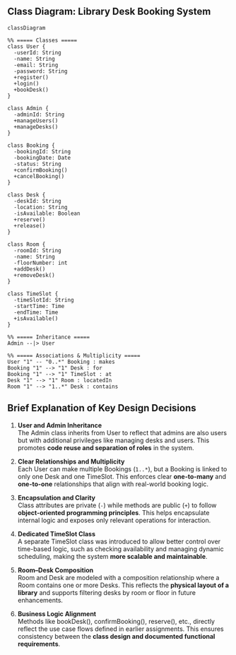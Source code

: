 ##  Class Diagram: Library Desk Booking System

```mermaid
classDiagram

%% ===== Classes =====
class User {
  -userId: String
  -name: String
  -email: String
  -password: String
  +register()
  +login()
  +bookDesk()
}

class Admin {
  -adminId: String
  +manageUsers()
  +manageDesks()
}

class Booking {
  -bookingId: String
  -bookingDate: Date
  -status: String
  +confirmBooking()
  +cancelBooking()
}

class Desk {
  -deskId: String
  -location: String
  -isAvailable: Boolean
  +reserve()
  +release()
}

class Room {
  -roomId: String
  -name: String
  -floorNumber: int
  +addDesk()
  +removeDesk()
}

class TimeSlot {
  -timeSlotId: String
  -startTime: Time
  -endTime: Time
  +isAvailable()
}

%% ===== Inheritance =====
Admin --|> User

%% ===== Associations & Multiplicity =====
User "1" -- "0..*" Booking : makes
Booking "1" --> "1" Desk : for
Booking "1" --> "1" TimeSlot : at
Desk "1" --> "1" Room : locatedIn
Room "1" --> "1..*" Desk : contains
```
##  Brief Explanation of Key Design Decisions

1. **User and Admin Inheritance**  
   The Admin class inherits from User to reflect that admins are also users but with additional privileges like managing desks and users. This promotes **code reuse and separation of roles** in the system.

2. **Clear Relationships and Multiplicity**  
   Each User can make multiple Bookings (`1..*`), but a Booking is linked to only one Desk and one TimeSlot. This enforces clear **one-to-many** and **one-to-one** relationships that align with real-world booking logic.

3. **Encapsulation and Clarity**  
   Class attributes are private (`-`) while methods are public (`+`) to follow **object-oriented programming principles**. This helps encapsulate internal logic and exposes only relevant operations for interaction.

4. **Dedicated TimeSlot Class**  
   A separate TimeSlot class was introduced to allow better control over time-based logic, such as checking availability and managing dynamic scheduling, making the system **more scalable and maintainable**.

5. **Room–Desk Composition**  
   Room and Desk are modeled with a composition relationship where a Room contains one or more Desks. This reflects the **physical layout of a library** and supports filtering desks by room or floor in future enhancements.

6. **Business Logic Alignment**  
   Methods like bookDesk(), confirmBooking(), reserve(), etc., directly reflect the use case flows defined in earlier assignments. This ensures consistency between the **class design and documented functional requirements**.
